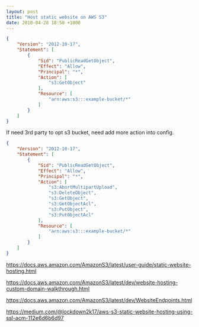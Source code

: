 ```yaml
---
layout: post
title: "Host static website on AWS S3"
date: 2018-04-28 18:50 +1000
---
```


```json
{
    "Version": "2012-10-17",
    "Statement": [
        {
            "Sid": "PublicReadGetObject",
            "Effect": "Allow",
            "Principal": "*",
            "Action": [
                "s3:GetObject"
            ],
            "Resource": [
                "arn:aws:s3:::example-bucket/*"
            ]
        }
    ]
}
```


If need 3rd party to opt s3 bucket, need add more action into config.
```json
{
    "Version": "2012-10-17",
    "Statement": [
        {
            "Sid": "PublicReadGetObject",
            "Effect": "Allow",
            "Principal": "*",
            "Action": [
                "s3:AbortMultipartUpload",
                "s3:DeleteObject",
                "s3:GetObject",
                "s3:GetObjectAcl",
                "s3:PutObject",
                "s3:PutObjectAcl"
            ],
            "Resource": [
                "arn:aws:s3:::example-bucket/*"
            ]
        }
    ]
}
```

https://docs.aws.amazon.com/AmazonS3/latest/user-guide/static-website-hosting.html

https://docs.aws.amazon.com/AmazonS3/latest/dev/website-hosting-custom-domain-walkthrough.html

https://docs.aws.amazon.com/AmazonS3/latest/dev/WebsiteEndpoints.html

https://medium.com/@lockdown2k17/aws-s3-static-website-hosting-using-ssl-acm-112e6d6b6d97